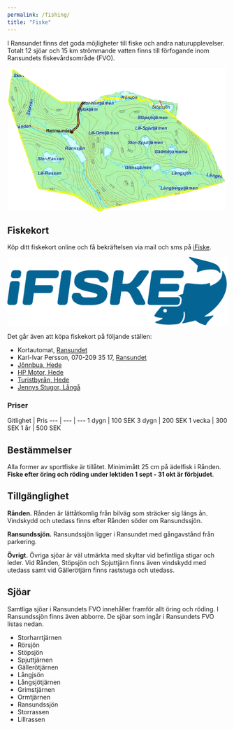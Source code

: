 ```yaml
---
permalink: /fishing/
title: "Fiske"
---
```


I Ransundet finns det goda möjligheter till fiske och andra naturupplevelser. Totalt 12 sjöar och 15 km strömmande vatten finns till förfogande inom Ransundets fiskevårdsområde (FVO).

![FVO](https://github.com/cjbackman/ransundet.nu/raw/gh-pages/assets/images/fvo_karta.png)

## Fiskekort

Köp ditt fiskekort online och få bekräftelsen via mail och sms på [iFiske](https://www.ifiske.se/fiskekort-ransundssjon-storrassen-mfl.htm).

![iFiske](https://github.com/cjbackman/ransundet.nu/raw/gh-pages/assets/images/ifiske.png)

Det går även att köpa fiskekort på följande ställen:

* Kortautomat, [Ransundet](https://goo.gl/maps/RoQYGQepDzytngEL8)
* Karl-Ivar Persson, 070-209 35 17, [Ransundet](https://goo.gl/maps/tJ22soxXNKhotreW8)
* [Jônnbua, Hede](https://www.jonnbua.se/)
* [HP Motor, Hede](http://www.hp-motor.se/)
* [Turistbyrån, Hede](https://www.facebook.com/sonfjalletnaturochkultur/)
* [Jennys Stugor, Långå](http://www.jennysstugor.se/sommar/sv/index.html)

### Priser

Gitlighet | Pris
--- | --- | ---
1 dygn | 100 SEK
3 dygn | 200 SEK
1 vecka | 300 SEK
1 år | 500 SEK

## Bestämmelser
Alla former av sportfiske är tillåtet. Minimimått 25 cm på ädelfisk i Rånden. **Fiske efter öring och röding under lektiden 1 sept - 31 okt är förbjudet**.

## Tillgänglighet

**Rånden.** Rånden är lättåtkomlig från bilväg som sträcker sig längs ån. Vindskydd och utedass finns efter Rånden söder om Ransundssjön.

**Ransundssjön.** Ransundssjön ligger i Ransundet med gångavstånd från parkering.

**Övrigt.** Övriga sjöar är väl utmärkta med skyltar vid befintliga stigar och leder. Vid Rånden, Stöpsjön och Spjuttjärn finns även vindskydd med utedass samt vid Gällerötjärn finns raststuga och utedass.

## Sjöar

Samtliga sjöar i Ransundets FVO innehåller framför allt öring och röding. I Ransundssjön finns även abborre. De sjöar som ingår i Ransundets FVO listas nedan.

* Storharrtjärnen
* Rörsjön
* Stöpsjön
* Spjuttjärnen
* Gällerötjärnen
* Långjsön
* Långsjötjärnen
* Grimstjärnen
* Ormtjärnen
* Ransundssjön
* Storrassen
* Lillrassen